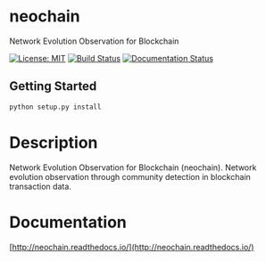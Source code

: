 # neochain 

Network Evolution Observation for Blockchain

[![License: MIT](https://img.shields.io/badge/License-MIT-blue.svg)](https://opensource.org/licenses/MIT)
[![Build Status](https://travis-ci.org/dharif23/neochain.svg?branch=master)](https://travis-ci.org/dharif23/neochain)
[![Documentation Status](https://readthedocs.org/projects/neochain/badge/?version=latest)](https://neochain.readthedocs.io/en/latest/?badge=latest)


## Getting Started
```python
python setup.py install
```

# Description
Network Evolution Observation for Blockchain (neochain). Network evolution observation through community detection in
blockchain transaction data.

# Documentation
[http://neochain.readthedocs.io/](http://neochain.readthedocs.io/)